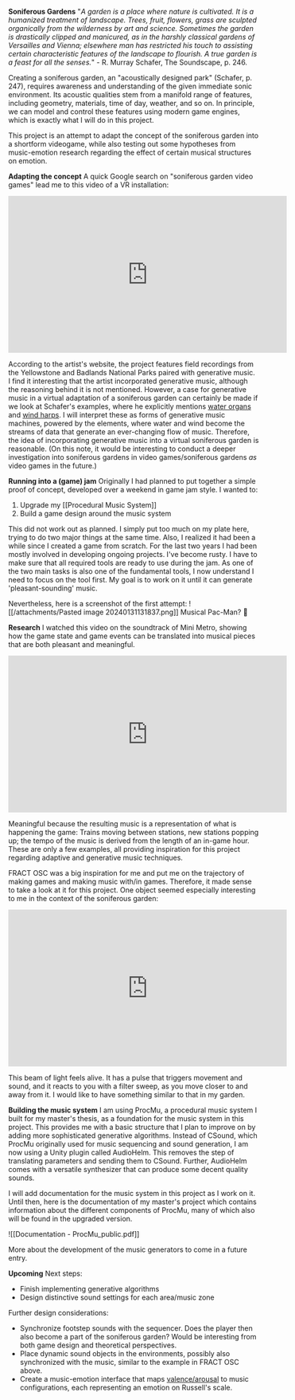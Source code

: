 **Soniferous Gardens**
"*A garden is a place where nature is cultivated. It is a humanized treatment of landscape. Trees, fruit, flowers, grass are sculpted organically from the wilderness by art and science. Sometimes the garden is drastically clipped and manicured, as in the harshly classical gardens of Versailles and Vienna; elsewhere man has restricted his touch to assisting certain characteristic features of the landscape to flourish. A true garden is a feast for all the senses.*" - R. Murray Schafer, The Soundscape, p. 246.

Creating a soniferous garden, an "acoustically designed park" (Schafer, p. 247), requires awareness and understanding of the given immediate sonic environment. Its acoustic qualities stem from a manifold range of features, including geometry, materials, time of day, weather, and so on.
In principle, we can model and control these features using modern game engines, which is exactly what I will do in this project.

This project is an attempt to adapt the concept of the soniferous garden into a shortform videogame, while also testing out some hypotheses from music-emotion research regarding the effect of certain musical structures on emotion.

**Adapting the concept**
A quick Google search on "soniferous garden video games" lead me to this video of a VR installation:

<iframe width="560" height="315" src="https://www.youtube.com/embed/UY9Jn-PLcxo?si=1IKILycBeK1qzpYH" title="YouTube video player" frameborder="0" allow="accelerometer; autoplay; clipboard-write; encrypted-media; gyroscope; picture-in-picture; web-share" allowfullscreen></iframe>

According to the artist's website, the project features field recordings from the Yellowstone and Badlands National Parks paired with generative music. I find it interesting that the artist incorporated generative music, although the reasoning behind it is not mentioned. However, a case for generative music in a virtual adaptation of a soniferous garden can certainly be made if we look at Schafer's examples, where he explicitly mentions [water organs](https://www.youtube.com/watch?v=n86pF-wQKrw) and [wind harps](https://www.youtube.com/watch?v=pFBKgCk_Uzg). I will interpret these as forms of generative music machines, powered by the elements, where water and wind become the streams of data that generate an ever-changing flow of music. Therefore, the idea of incorporating generative music into a virtual soniferous garden is reasonable.
(On this note, it would be interesting to conduct a deeper investigation into soniferous gardens in video games/soniferous gardens *as* video games in the future.)

**Running into a (game) jam**
Originally I had planned to put together a simple proof of concept, developed over a weekend in game jam style. I wanted to: 
1. Upgrade my [[Procedural Music System]]
2. Build a game design around the music system

This did not work out as planned. I simply put too much on my plate here, trying to do two major things at the same time. Also, I realized it had been a while since I created a game from scratch. For the last two years I had been mostly involved in developing ongoing projects. I've become rusty. I have to make sure that all required tools are ready to use during the jam. As one of the two main tasks is also one of the fundamental tools, I now understand I need to focus on the tool first. My goal is to work on it until it can generate 'pleasant-sounding' music.

Nevertheless, here is a screenshot of the first attempt:
![[/attachments/Pasted image 20240131131837.png]]
Musical Pac-Man? 🤔

**Research**
I watched this video on the soundtrack of Mini Metro, showing how the game state and game events can be translated into musical pieces that are both pleasant and meaningful.

<iframe width="560" height="315" src="https://www.youtube.com/embed/FgV4hSfsl00?si=YH8Y7CDZNEIfqMTR" title="YouTube video player" frameborder="0" allow="accelerometer; autoplay; clipboard-write; encrypted-media; gyroscope; picture-in-picture; web-share" allowfullscreen></iframe>

Meaningful because the resulting music is a representation of what is happening the game: Trains moving between stations, new stations popping up; the tempo of the music is derived from the length of an in-game hour. These are only a few examples, all providing inspiration for this project regarding adaptive and generative music techniques.

FRACT OSC was a big inspiration for me and put me on the trajectory of making games and making music with/in games. Therefore, it made sense to take a look at it for this project. One object seemed especially interesting to me in the context of the soniferous garden:

<iframe width="560" height="315" src="https://www.youtube.com/embed/lP7U9JQcvBY?si=T61a09Pfqw0SObsS" title="YouTube video player" frameborder="0" allow="accelerometer; autoplay; clipboard-write; encrypted-media; gyroscope; picture-in-picture; web-share" allowfullscreen></iframe>

This beam of light feels alive. It has a pulse that triggers movement and sound, and it reacts to you with a filter sweep, as you move closer to and away from it. I would like to have something similar to that in my garden.

**Building the music system**
I am using ProcMu, a procedural music system I built for my master's thesis, as a foundation for the music system in this project. This provides me with a basic structure that I plan to improve on by adding more sophisticated generative algorithms. Instead of CSound, which ProcMu originally used for music sequencing and sound generation, I am now using a Unity plugin called AudioHelm. This removes the step of translating parameters and sending them to CSound. Further, AudioHelm comes with a versatile synthesizer that can produce some decent quality sounds.

I will add documentation for the music system in this project as I work on it. Until then, here is the documentation of my master's project which contains information about the different components of ProcMu, many of which also will be found in the upgraded version.

![[Documentation - ProcMu_public.pdf]]

More about the development of the music generators to come in a future entry.

**Upcoming**
Next steps:
- Finish implementing generative algorithms
- Design distinctive sound settings for each area/music zone

Further design considerations:
- Synchronize footstep sounds with the sequencer. Does the player then also become a part of the soniferous garden? Would be interesting from both game design and theoretical perspectives.
- Place dynamic sound objects in the environments, possibly also synchronized with the music, similar to the example in FRACT OSC above.
- Create a music-emotion interface that maps [valence/arousal](https://www.ncbi.nlm.nih.gov/pmc/articles/PMC2367156/) to music configurations, each representing an emotion on Russell's scale.
